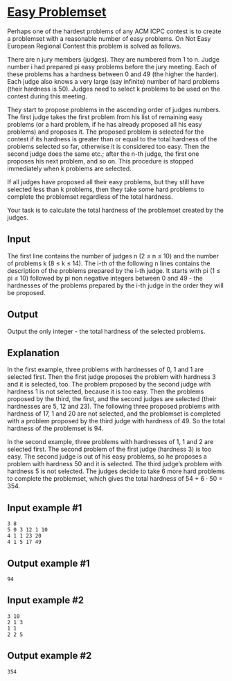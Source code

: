 # [Easy Problemset](https://www.e-olymp.com/en/contests/9571/problems/83971)
Perhaps one of the hardest problems of any ACM ICPC contest is to create a problemset with a reasonable number of easy problems. On Not Easy European Regional Contest this problem is solved as follows.

There are n jury members (judges). They are numbered from 1 to n. Judge number i had prepared pi easy problems before the jury meeting. Each of these problems has a hardness between 0 and 49 (the higher the harder). Each judge also knows a very large (say infinite) number of hard problems (their hardness is 50). Judges need to select k problems to be used on the contest during this meeting.

They start to propose problems in the ascending order of judges numbers. The first judge takes the first problem from his list of remaining easy problems (or a hard problem, if he has already proposed all his easy problems) and proposes it. The proposed problem is selected for the contest if its hardness is greater than or equal to the total hardness of the problems selected so far, otherwise it is considered too easy. Then the second judge does the same etc.; after the n-th judge, the first one proposes his next problem, and so on. This procedure is stopped immediately when k problems are selected.

If all judges have proposed all their easy problems, but they still have selected less than k problems, then they take some hard problems to complete the problemset regardless of the total hardness.

Your task is to calculate the total hardness of the problemset created by the judges.

## Input
The first line contains the number of judges n (2 ≤ n ≤ 10) and the number of problems k (8 ≤ k ≤ 14). The i-th of the following n lines contains the description of the problems prepared by the i-th judge. It starts with pi (1 ≤ pi ≤ 10) followed by pi non negative integers between 0 and 49 - the hardnesses of the problems prepared by the i-th judge in the order they will be proposed.

## Output
Output the only integer - the total hardness of the selected problems.

## Explanation
In the first example, three problems with hardnesses of 0, 1 and 1 are selected first. Then the first judge proposes the problem with hardness 3 and it is selected, too. The problem proposed by the second judge with hardness 1 is not selected, because it is too easy. Then the problems proposed by the third, the first, and the second judges are selected (their hardnesses are 5, 12 and 23). The following three proposed problems with hardness of 17, 1 and 20 are not selected, and the problemset is completed with a problem proposed by the third judge with hardness of 49. So the total hardness of the problemset is 94.

In the second example, three problems with hardnesses of 1, 1 and 2 are selected first. The second problem of the first judge (hardness 3) is too easy. The second judge is out of his easy problems, so he proposes a problem with hardness 50 and it is selected. The third judge’s problem with hardness 5 is not selected. The judges decide to take 6 more hard problems to complete the problemset, which gives the total hardness of 54 + 6 · 50 = 354.

## Input example #1
```
3 8
5 0 3 12 1 10
4 1 1 23 20
4 1 5 17 49
```

## Output example #1
```
94
```

## Input example #2
```
3 10
2 1 3
1 1
2 2 5
```

## Output example #2
```
354
```
